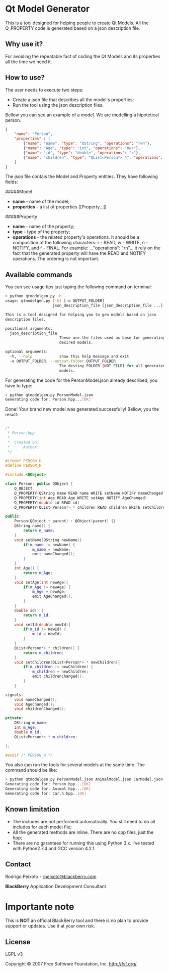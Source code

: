 Qt Model Generator
==================

This is a tool designed for helping people to create Qt Models. All the Q_PROPERTY code is generated based on a json description file.

Why use it?
-----------
For avoiding the repeatable fact of coding the Qt Models and its properties all the time we need it.

How to use?
-----------
The user needs to execute two steps:
- Create a json file that describes all the model's properties;
- Run the tool using the json description files.

Bellow you can see an example of a model. We are modelling a hipotetical person.

```json
{
	"name": "Person",
	"properties" : [
		{"name": "name", "type": "QString", "operations": "rwn"},
		{"name": "Age", "type": "int", "operations": "nwr"},
		{"name": "id", "type": "double", "operations": "r"},
		{"name": "children", "type": "QList<Person*> *", "operations": "rwnf"}
    ]
}
````
The json file contais the Model and Property entities. They have following fields:

#####Model
- **name** - name of the model;
- **properties** - a list of properties ([Property...])

#####Property
- **name** - name of the property;
- **type** - type of the property; 
- **operations** - the related property's operations. It should be a composition of the following characters: r - READ, w - WRITE, n - NOTIFY, and f - FINAL.
For example: ..."operations": "rn"... it rely on the fact that the generated property will have the READ and NOTIFY operations. The ordering is not important.

Available commands
------------------
You can see usage tips just typing the following command on terminal: 
```sh
> python qtmodelgen.py -h
usage: qtmodelgen.py [-h] [-o OUTPUT_FOLDER]
                     json_description_file [json_description_file ...]

This is a tool designed for helping you to gen models based on json
description files.

positional arguments:
  json_description_file
                        These are the files used as base for generating the
                        desired models.

optional arguments:
  -h, --help            show this help message and exit
  -o OUTPUT_FOLDER, --output-folder OUTPUT_FOLDER
                        The destiny FOLDER (NOT FILE) for all generated
                        models.
```

For generating the code for the PersonModel.json already described, you have to type:
```sh
> python qtmodelgen.py PersonModel.json 
Generating code for: Person.hpp...[OK]
```
Done! Your brand new model was generated successfully! Bellow, you the result:

```c++

/*
 * Person.hpp
 *
 *  Created on:
 *      Author:
 */

#ifndef PERSON_H
#define PERSON_H

#include <QObject>

class Person: public QObject {
    Q_OBJECT
    Q_PROPERTY(QString name READ name WRITE setName NOTIFY nameChanged)
    Q_PROPERTY(int Age READ Age WRITE setAge NOTIFY AgeChanged)
    Q_PROPERTY(double id READ id)
    Q_PROPERTY(QList<Person*> * children READ children WRITE setChildren NOTIFY childrenChanged FINAL)

public:
    Person(QObject * parent) : QObject(parent) {}
    QString name() {
        return m_name;
    }
    void setName(QString newName){
        if(m_name != newName) {
            m_name = newName;
            emit nameChanged();
        }
    }
    int Age() {
        return m_Age;
    }
    void setAge(int newAge){
        if(m_Age != newAge) {
            m_Age = newAge;
            emit AgeChanged();
        }
    }
    double id() {
        return m_id;
    }
    void setId(double newId){
        if(m_id != newId) {
            m_id = newId;
        }
    }
    QList<Person*> * children() {
        return m_children;
    }
    void setChildren(QList<Person*> * newChildren){
        if(m_children != newChildren) {
            m_children = newChildren;
            emit childrenChanged();
        }
    }

signals:
    void nameChanged();
    void AgeChanged();
    void childrenChanged();

private:
    QString m_name;
    int m_Age;
    double m_id;
    QList<Person*> * m_children;

};

#endif /* PERSON_H */
```


You also can run the tools for several models at the same time. The command should be like:

```sh
> python qtmodelgen.py PersonModel.json AnimalModel.json CarModel.json
Generating code for: Person.hpp...[OK]
Generating code for: Animal.hpp...[OK]
Generating code for: Car.h.hpp..[OK]
```
Known limitation
----------------
* The includes are not performed automatically. You still need to do all includes for each model file;
* All the generated methods are inline. There are no cpp files, just the hpp;
* There are no garantees for running this using Python 3.x. I've tested with Python2.7.4 and GCC version 4.2.1.

Contact
-------
Rodrigo Peixoto - rpeixoto@blackberry.com

**BlackBerry** Application Development Consultant 

Importante note
================
This is **NOT** an official BlackBerry tool and there is no plan to provide support or updates. Use it at your own risk.



License
-------

LGPL v3

Copyright © 2007 Free Software Foundation, Inc. <http://fsf.org/>
